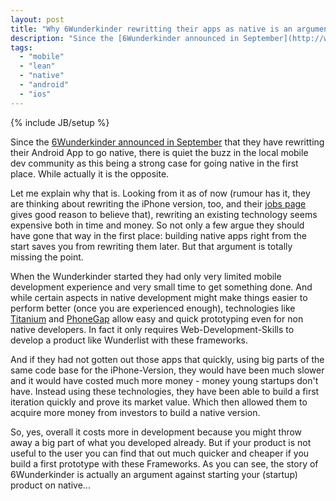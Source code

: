 ```yaml
---
layout: post
title: "Why 6Wunderkinder rewritting their apps as native is an argument PRO cross platform frameworks"
description: "Since the [6Wunderkinder announced in September](http://www.6wunderkinder.com/blog/wunderlist-for-android-rebuilt-relaunched-and-really-awesome) that they have rewritting their Android app to go native, there is quiet the buzz in the local mobile dev community as this being a strong case for going native in the first place. While actually it is the opposite."
tags: 
  - "mobile"
  - "lean"
  - "native"
  - "android"
  - "ios"
---
```

{% include JB/setup %}

Since the [6Wunderkinder announced in September](http://www.6wunderkinder.com/blog/wunderlist-for-android-rebuilt-relaunched-and-really-awesome) that they have rewritting their Android App to go native, there is quiet the buzz in the local mobile dev community as this being a strong case for going native in the first place. While actually it is the opposite.

Let me explain why that is. Looking from it as of now (rumour has it, they are thinking about rewriting the iPhone version, too, and their [jobs page](http://www.6wunderkinder.com/jobs) gives good reason to believe that), rewriting an existing technology seems expensive both in time and money. So not only a few argue they should have gone that way in the first place: building native apps right from the start saves you from rewriting them later. But that argument is totally missing the point.

When the Wunderkinder started they had only very limited mobile development experience and very small time to get something done. And while certain aspects in native development might make things easier to perform better (once you are experienced enough), technologies like [Titanium](http://www.appcelerator.com/platform/titanium-sdk/) and [PhoneGap](http://phonegap.com/) allow easy and quick prototyping even for non native developers. In fact it only requires Web-Development-Skills to develop a product like Wunderlist with these frameworks.

And if they had not gotten out those apps that quickly, using big parts of the same code base for the iPhone-Version, they would have been much slower and it would have costed much more money - money young startups don't have. Instead using these technologies, they have been able to build a first iteration quickly and prove its market value. Which then allowed them to acquire more money from investors to build a native version.

So, yes, overall it costs more in development because you might throw away a big part of what you developed already. But if your product is not useful to the user you can find that out much quicker and cheaper if you build a first prototype with these Frameworks. As you can see, the story of 6Wunderkinder is actually an argument against starting your (startup) product on native...